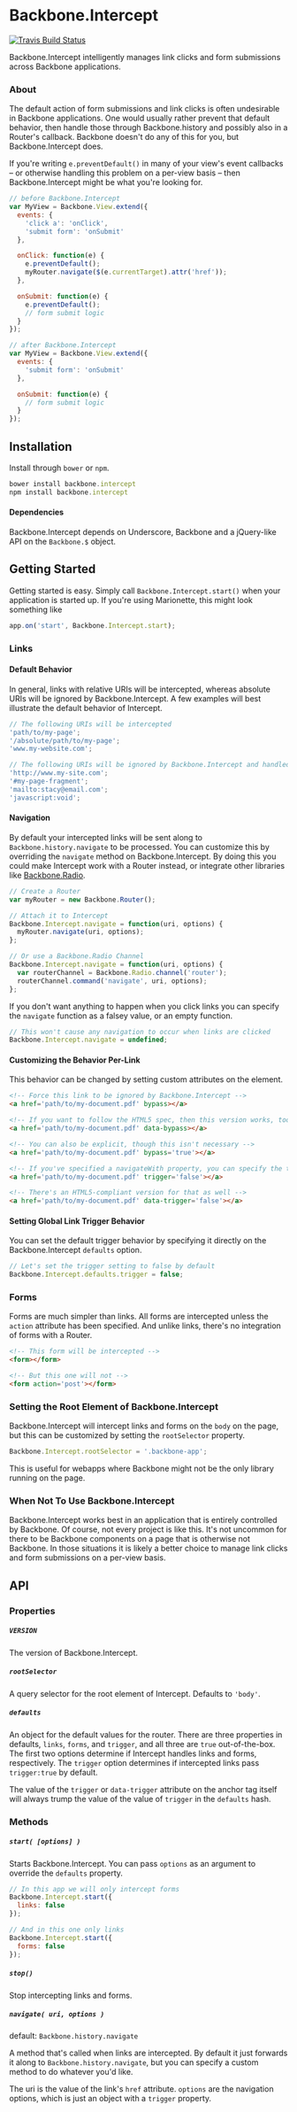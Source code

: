 # Backbone.Intercept

[![Travis Build Status](http://img.shields.io/travis/jmeas/backbone.intercept.svg?style=flat)](https://travis-ci.org/jmeas/backbone.intercept)

Backbone.Intercept intelligently manages link clicks and form submissions across Backbone applications.

### About

The default action of form submissions and link clicks is often undesirable in Backbone applications. One
would usually rather prevent that default behavior, then handle those through Backbone.history and possibly also
in a Router's callback. Backbone doesn't do any of this for you, but Backbone.Intercept does.

If you're writing `e.preventDefault()` in many of your view's event callbacks – or otherwise handling this problem on a per-view
basis – then Backbone.Intercept might be what you're looking for.

```js
// before Backbone.Intercept
var MyView = Backbone.View.extend({
  events: {
    'click a': 'onClick',
    'submit form': 'onSubmit'
  },

  onClick: function(e) {
    e.preventDefault();
    myRouter.navigate($(e.currentTarget).attr('href'));
  },

  onSubmit: function(e) {
    e.preventDefault();
    // form submit logic
  }
});

// after Backbone.Intercept
var MyView = Backbone.View.extend({
  events: {
    'submit form': 'onSubmit'
  },

  onSubmit: function(e) {
    // form submit logic
  }
});
```

## Installation

Install through `bower` or `npm`.

```js
bower install backbone.intercept
npm install backbone.intercept
```

#### Dependencies

Backbone.Intercept depends on Underscore, Backbone and a jQuery-like API on the `Backbone.$` object.

## Getting Started

Getting started is easy. Simply call `Backbone.Intercept.start()` when your application is started up. If
you're using Marionette, this might look something like

```js
app.on('start', Backbone.Intercept.start);
```

### Links

#### Default Behavior

In general, links with relative URIs will be intercepted, whereas absolute URIs will be ignored by Backbone.Intercept.
A few examples will best illustrate the default behavior of Intercept.

```js
// The following URIs will be intercepted
'path/to/my-page';
'/absolute/path/to/my-page';
'www.my-website.com';

// The following URIs will be ignored by Backbone.Intercept and handled like normal
'http://www.my-site.com';
'#my-page-fragment';
'mailto:stacy@email.com';
'javascript:void';
```

#### Navigation

By default your intercepted links will be sent along to `Backbone.history.navigate` to be processed. You can customize this
by overriding the `navigate` method on Backbone.Intercept. By doing this you could make Intercept work with a Router instead,
or integrate other libraries like [Backbone.Radio](https://github.com/marionettejs/backbone.radio).

```js
// Create a Router
var myRouter = new Backbone.Router();

// Attach it to Intercept
Backbone.Intercept.navigate = function(uri, options) {
  myRouter.navigate(uri, options);
};

// Or use a Backbone.Radio Channel
Backbone.Intercept.navigate = function(uri, options) {
  var routerChannel = Backbone.Radio.channel('router');
  routerChannel.command('navigate', uri, options);
};
```

If you don't want anything to happen when you click links you can specify the `navigate` function as a falsey value,
or an empty function.

```js
// This won't cause any navigation to occur when links are clicked
Backbone.Intercept.navigate = undefined;
```

#### Customizing the Behavior Per-Link

This behavior can be changed by setting custom attributes on the element.

```html
<!-- Force this link to be ignored by Backbone.Intercept -->
<a href='path/to/my-document.pdf' bypass></a>

<!-- If you want to follow the HTML5 spec, then this version works, too -->
<a href='path/to/my-document.pdf' data-bypass></a>

<!-- You can also be explicit, though this isn't necessary -->
<a href='path/to/my-document.pdf' bypass='true'></a>

<!-- If you've specified a navigateWith property, you can specify the trigger as an attribute -->
<a href='path/to/my-document.pdf' trigger='false'></a>

<!-- There's an HTML5-compliant version for that as well -->
<a href='path/to/my-document.pdf' data-trigger='false'></a>
```

#### Setting Global Link Trigger Behavior

You can set the default trigger behavior by specifying it directly on the Backbone.Intercept `defaults` option.

```js
// Let's set the trigger setting to false by default
Backbone.Intercept.defaults.trigger = false;
```

### Forms

Forms are much simpler than links. All forms are intercepted unless the `action` attribute has been specified. And unlike links, there's
no integration of forms with a Router.

```html
<!-- This form will be intercepted -->
<form></form>

<!-- But this one will not -->
<form action='post'></form>
```

### Setting the Root Element of Backbone.Intercept

Backbone.Intercept will intercept links and forms on the `body` on the page, but this can be customized by setting the
`rootSelector` property.

```js
Backbone.Intercept.rootSelector = '.backbone-app';
```

This is useful for webapps where Backbone might not be the only library running on the page.

### When Not To Use Backbone.Intercept

Backbone.Intercept works best in an application that is entirely controlled by Backbone. Of course, not
every project is like this. It's not uncommon for there to be Backbone components on a page that is otherwise
not Backbone. In those situations it is likely a better choice to manage link clicks and form
submissions on a per-view basis.

## API

### Properties

##### `VERSION`

The version of Backbone.Intercept.

##### `rootSelector`

A query selector for the root element of Intercept. Defaults to `'body'`.

##### `defaults`

An object for the default values for the router. There are three properties in defaults, `links`, `forms`, and `trigger`,
and all three are `true` out-of-the-box. The first two options determine if Intercept handles links and forms, respectively. The
`trigger` option determines if intercepted links pass `trigger:true` by default.

The value of the `trigger` or `data-trigger` attribute on the anchor tag itself will always trump the value of the
value of `trigger` in the `defaults` hash.

### Methods

##### `start( [options] )`

Starts Backbone.Intercept. You can pass `options` as an argument to override the `defaults` property.

```js
// In this app we will only intercept forms
Backbone.Intercept.start({
  links: false
});

// And in this one only links
Backbone.Intercept.start({
  forms: false
});
```

##### `stop()`

Stop intercepting links and forms.

##### `navigate( uri, options )`  
default: `Backbone.history.navigate`

A method that's called when links are intercepted. By default it just forwards it along to `Backbone.history.navigate`, but you
can specify a custom method to do whatever you'd like.

The uri is the value of the link's `href` attribute. `options` are the navigation options, which is just an object
with a `trigger` property.
